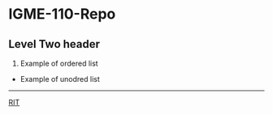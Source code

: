 # IGME-110-Repo
## Level Two header 
1. Example of ordered list
- Example of unodred list
---
[RIT](https://www.rit.edu/)
